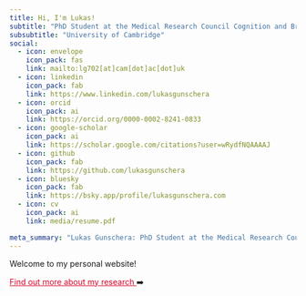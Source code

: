 ```yaml
---
title: Hi, I'm Lukas!
subtitle: "PhD Student at the Medical Research Council Cognition and Brain Sciences Unit"
subsubtitle: "University of Cambridge"
social:
  - icon: envelope
    icon_pack: fas
    link: mailto:lg702[at]cam[dot]ac[dot]uk
  - icon: linkedin
    icon_pack: fab
    link: https://www.linkedin.com/lukasgunschera
  - icon: orcid
    icon_pack: ai
    link: https://orcid.org/0000-0002-8241-0833
  - icon: google-scholar
    icon_pack: ai
    link: https://scholar.google.com/citations?user=wRydfNQAAAAJ
  - icon: github
    icon_pack: fab
    link: https://github.com/lukasgunschera
  - icon: bluesky
    icon_pack: fab
    link: https://bsky.app/profile/lukasgunschera.com
  - icon: cv
    icon_pack: ai
    link: media/resume.pdf

meta_summary: "Lukas Gunschera: PhD Student at the Medical Research Council Cognition and Brain Sciences Unit, University of Cambridge."
---
```


Welcome to my personal website!

<a href = "../#about" style="color:#D90429"> Find out more about my research </a>:arrow_right:

<p> </p>

<p>&nbsp;</p> 
<p>&nbsp;</p>
